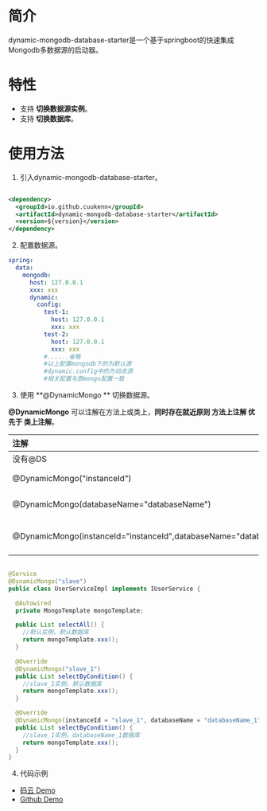 # 简介

dynamic-mongodb-database-starter是一个基于springboot的快速集成Mongodb多数据源的启动器。

# 特性

- 支持 **切换数据源实例**。
- 支持 **切换数据库**。

# 使用方法

1. 引入dynamic-mongodb-database-starter。

```xml

<dependency>
  <groupId>io.github.cuukenn</groupId>
  <artifactId>dynamic-mongodb-database-starter</artifactId>
  <version>${version}</version>
</dependency>
```

2. 配置数据源。

```yaml
spring:
  data:
    mongodb:
      host: 127.0.0.1
      xxx: xxx
      dynamic:
        config:
          test-1:
            host: 127.0.0.1
            xxx: xxx
          test-2:
            host: 127.0.0.1
            xxx: xxx
          #......省略
          #以上配置mongodb下的为默认源
          #dynamic.config中的为动态源
          #相关配置与原mongo配置一致
```

3. 使用  **@DynamicMongo **  切换数据源。

**@DynamicMongo** 可以注解在方法上或类上，**同时存在就近原则 方法上注解 优先于 类上注解**。

| 注解                                                         | 结果                                     |
| :----------------------------------------------------------- | :--------------------------------------- |
| 没有@DS                                                      | 默认数据源                               |
| @DynamicMongo("instanceId")                                  | instanceId为指定库key                    |
| @DynamicMongo(databaseName="databaseName")                   | databaseName为库名                       |
| @DynamicMongo(instanceId="instanceId",databaseName="databaseName") | instanceId为指定库key,databaseName为库名 |

```java

@Service
@DynamicMongo("slave")
public class UserServiceImpl implements IUserService {

  @Autowired
  private MongoTemplate mongoTemplate;

  public List selectAll() {
    //默认实例，默认数据库
    return mongoTemplate.xxx();
  }

  @Override
  @DynamicMongo("slave_1")
  public List selectByCondition() {
    //slave_1实例，默认数据库
    return mongoTemplate.xxx();
  }

  @Override
  @DynamicMongo(instanceId = "slave_1", databaseName = "databaseName_1")
  public List selectByCondition() {
    //slave_1实例，databaseName_1数据库
    return mongoTemplate.xxx();
  }
}
```

4. 代码示例

- [码云 Demo](https://gitee.com/cuukenn/open-source-study/tree/master/sample/dynamic-mongodb-demo)
- [Github Demo](https://github.com/cuukenn/open-source-study/tree/master/sample/dynamic-mongodb-demo)